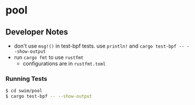 # pool

## Developer Notes
- don't use `msg!()` in test-bpf tests. use `println!` and  `cargo test-bpf -- --show-output` 
- run `cargo fmt` to use `rustfmt`
  - configurations are in `rustfmt.toml`
### Running Tests
```bash
$ cd swim/pool
$ cargo test-bpf -- --show-output
